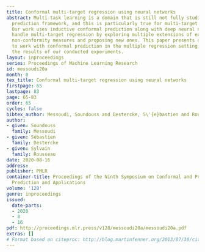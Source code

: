 ```yaml
---
title: Conformal multi-target regression using neural networks
abstract: Multi-task learning is a domain that is still not fully studied in the conformal
  prediction framework, and this is particularly true for multi-target regression.
  Our work uses inductive conformal prediction along with deep neural networks to
  handle multi-target regression by exploring multiple extensions of existing single-target
  non-conformity measures and proposing new ones. This paper presents our approaches
  to work with conformal prediction in the multiple regression setting, as well as
  the results of our conducted experiments.
layout: inproceedings
series: Proceedings of Machine Learning Research
id: messoudi20a
month: 0
tex_title: Conformal multi-target regression using neural networks
firstpage: 65
lastpage: 83
page: 65-83
order: 65
cycles: false
bibtex_author: Messoudi, Soundouss and Destercke, S\'{e}bastien and Rousseau, Sylvain
author:
- given: Soundouss
  family: Messoudi
- given: Sébastien
  family: Destercke
- given: Sylvain
  family: Rousseau
date: 2020-08-16
address: 
publisher: PMLR
container-title: Proceedings of the Ninth Symposium on Conformal and Probabilistic
  Prediction and Applications
volume: '128'
genre: inproceedings
issued:
  date-parts:
  - 2020
  - 8
  - 16
pdf: http://proceedings.mlr.press/v128/messoudi20a/messoudi20a.pdf
extras: []
# Format based on citeproc: http://blog.martinfenner.org/2013/07/30/citeproc-yaml-for-bibliographies/
---
```

